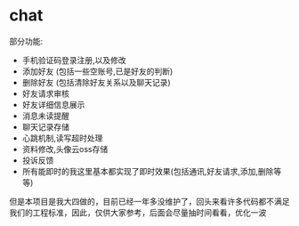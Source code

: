 # chat

部分功能:
- 手机验证码登录注册,以及修改<br>
- 添加好友 (包括一些空账号,已是好友的判断)<br>
- 删除好友 (包括清除好友关系以及聊天记录)<br>
- 好友请求审核<br>
- 好友详细信息展示<br>
- 消息未读提醒<br>
- 聊天记录存储<br>
- 心跳机制,读写超时处理<br>
- 资料修改,头像云oss存储<br>
- 投诉反馈<br>
- 所有能即时的我这里基本都实现了即时效果(包括通讯,好友请求,添加,删除等等)<br>

但是本项目是我大四做的，目前已经一年多没维护了，回头来看许多代码都不满足我们的工程标准，因此，仅供大家参考，后面会尽量抽时间看看，优化一波
